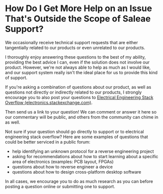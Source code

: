# How Do I Get More Help on an Issue That's Outside the Scope of Saleae Support?

We occasionally receive technical support requests that are either tangentially related to our products or even unrelated to our products.

I thoroughly enjoy answering these questions to the best of my ability, providing the best advice I can, even if the solution does not involve our product. However, we're not always able to help as much as I would like, and our support system really isn't the ideal place for us to provide this kind of support.

If you're asking a combination of questions about our product, as well as questions not directly or indirectly related to our products, I strongly encourage you to also post your questions to [Electrical Engineering Stack Overflow \(electronics.stackexchange.com\)](http://electronics.stackexchange.com/).

Then send us a link to your question! We can comment or answer it here so our commentary will be public, and others from the community can chime in as well.

Not sure if your question should go directly to support or to electrical engineering stack overflow? Here are some examples of questions that could be better serviced in a public forum:

* help identifying an unknown protocol for a reverse engineering project
* asking for recommendations about how to start learning about a specific area of electronics \(examples: PCB layout, FPGAs\)
* questions about how to reverse engineer a device
* questions about how to design cross-platform desktop software

In all cases, we encourage you to do as much research as you can before posting a question online or submitting one to support.

